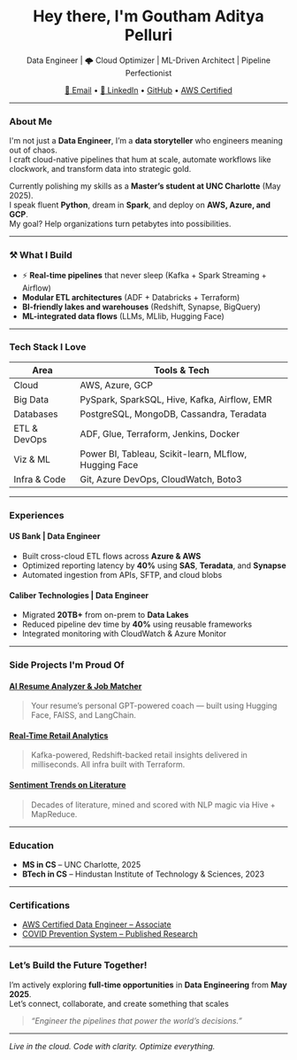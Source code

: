 <h1 align="center"> Hey there, I'm Goutham Aditya Pelluri</h1>

<p align="center">
   Data Engineer | 🌩️ Cloud Optimizer |  ML-Driven Architect |  Pipeline Perfectionist  
</p>

<p align="center">
  <a href="mailto:goutampelluri@gmail.com">📧 Email</a> • 
  <a href="https://www.linkedin.com/in/gouthampelluri">🔗 LinkedIn</a> • 
  <a href="https://github.com/Goutam-P"> GitHub</a> • 
  <a href="https://www.credly.com/badges/f98467e5-197e-4714-a2b0-65e3c98acac7/public_url"> AWS Certified</a>
</p>

---

###  About Me

I'm not just a **Data Engineer**, I’m a **data storyteller** who engineers meaning out of chaos.  
I craft cloud-native pipelines that hum at scale, automate workflows like clockwork, and transform data into strategic gold.  

 Currently polishing my skills as a **Master’s student at UNC Charlotte** (May 2025).  
 I speak fluent **Python**, dream in **Spark**, and deploy on **AWS, Azure, and GCP**.  
 My goal? Help organizations turn petabytes into possibilities.

---

### ⚒️ What I Build

- ⚡ **Real-time pipelines** that never sleep (Kafka + Spark Streaming + Airflow)
-  **Modular ETL architectures** (ADF + Databricks + Terraform)
-  **BI-friendly lakes and warehouses** (Redshift, Synapse, BigQuery)
-  **ML-integrated data flows** (LLMs, MLlib, Hugging Face)

---

###  Tech Stack I Love

| Area              | Tools & Tech |
|------------------|--------------|
|  Cloud          | AWS, Azure, GCP |
|  Big Data       | PySpark, SparkSQL, Hive, Kafka, Airflow, EMR |
|  Databases       | PostgreSQL, MongoDB, Cassandra, Teradata |
|  ETL & DevOps    | ADF, Glue, Terraform, Jenkins, Docker |
|  Viz & ML       | Power BI, Tableau, Scikit-learn, MLflow, Hugging Face |
|  Infra & Code   | Git, Azure DevOps, CloudWatch, Boto3 |

---

###  Experiences

####  **US Bank | Data Engineer**
-  Built cross-cloud ETL flows across **Azure & AWS**
-  Optimized reporting latency by **40%** using **SAS**, **Teradata**, and **Synapse**
-  Automated ingestion from APIs, SFTP, and cloud blobs

####  **Caliber Technologies | Data Engineer**
-  Migrated **20TB+** from on-prem to **Data Lakes**
-  Reduced pipeline dev time by **40%** using reusable frameworks
-  Integrated monitoring with CloudWatch & Azure Monitor

---

###  Side Projects I'm Proud Of

####  [AI Resume Analyzer & Job Matcher](https://github.com/Goutam-P)
> Your resume’s personal GPT-powered coach — built using Hugging Face, FAISS, and LangChain.

####  [Real-Time Retail Analytics](https://github.com/Goutam-P)
> Kafka-powered, Redshift-backed retail insights delivered in milliseconds. All infra built with Terraform.

####  [Sentiment Trends on Literature](https://github.com/Goutam-P)
> Decades of literature, mined and scored with NLP magic via Hive + MapReduce.

---

###  Education

-  **MS in CS** – UNC Charlotte, 2025  
-  **BTech in CS** – Hindustan Institute of Technology & Sciences, 2023  

---

###  Certifications

-  [AWS Certified Data Engineer – Associate](https://www.credly.com/badges/f98467e5-197e-4714-a2b0-65e3c98acac7/publicurl)  
-  [COVID Prevention System – Published Research](https://ijsrcseit.com/CSEIT228615)

---

###  Let’s Build the Future Together!

I’m actively exploring **full-time opportunities** in **Data Engineering** from **May 2025**.  
Let’s connect, collaborate, and create something that scales 

> _“Engineer the pipelines that power the world’s decisions.”_

---

 *Live in the cloud. Code with clarity. Optimize everything.*

